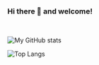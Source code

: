 ### Hi there 👋 and welcome!
&nbsp;

![My GitHub stats](https://github-readme-stats.vercel.app/api?username=StefanAmur&theme=synthwave&show_icons=true&count_private=true&hide=stars 'My GitHub Stat')

![Top Langs](https://github-readme-stats.vercel.app/api/top-langs/?username=StefanAmur&theme=synthwave 'My Top Languages Car')

